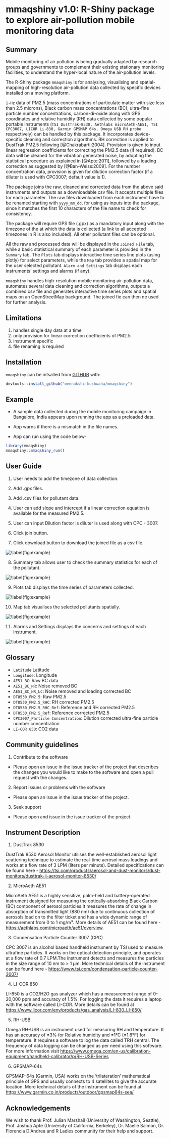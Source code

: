 
# mmaqshiny v1.0: R-Shiny package to explore air-pollution mobile monitoring data 

<!-- badges: start -->
<!-- badges: end -->

## Summary

Mobile monitoring of air pollution is being gradually adapted by research groups and governments to complement their existing stationary monitoring facilities, to understand the hyper-local nature of the air-pollution levels.

The R-Shiny package `mmaqshiny` is for analysing, visualising and spatial-mapping of high-resolution air-pollution data collected by specific devices installed on a moving platform. 

`1-Hz` data of PM2.5 (mass concentrations of particulate matter with size less than 2.5 microns), Black carbon mass concentrations (BC), ultra-fine particle number concentrations, carbon-di-oxide along with GPS coordinates and relative humidity (RH) data collected by some popular portable instruments (`TSI DustTrak-8530, Aethlabs microAeth-AE51, TSI CPC3007, LICOR Li-830, Garmin GPSMAP 64s, Omega USB RH probe` respectively) can be handled by this package. It incorporates device-specific cleaning and correction algorithms. RH correction is applied to DustTrak PM2.5 following [@Chakrabarti:2004]. Provision is given to input linear regression coefficients for correcting the PM2.5 data (if required). BC data will be cleaned for the vibration generated noise, by adopting the statistical procedure as explained in [@Apte:2011], followed by a loading correction as suggested by [@Ban-Weiss:2009]. For the number concentration data, provision is given for dilution correction factor (if a diluter is used with CPC3007; default value is 1).

The package joins the raw, cleaned and corrected data from the above said instruments and outputs as a downloadable csv file. It accepts multiple files for each parameter. The raw files downloaded from each instrument have to be renamed starting with `yyyy_mm_dd`, for using as inputs into the package, since it matches the first 10 characters of the file name to check for consistency.

The package will require GPS file (.gpx) as a mandatory input along with the timezone of the at which the data is collected (a link to all accepted timezones in R is also included). All other pollutant files can be optional. 

All the raw and processed data will be displayed in the `Joined File` tab, while a basic statistical summary of each parameter is provided in the `Summary` tab. The `Plots` tab displays interactive  time series line plots (using plotly) for select parameters, while the `Map` tab provides a spatial map for the user selected pollutant. `Alarm and Settings` tab displays each instruments’ settings and alarms (if any).


`mmaqshiny` handles high-resolution mobile monitoring air-pollution data, automates several data cleaning and correction algorithms, outputs a combined csv file and generates interactive time series plots and spatial maps on an OpenStreetMap background. The joined fie can then ne used for further analysis.


## Limitations

1) handles single day data at a time
2) only provision for linear correction coefficients of PM2.5
3) instrument specific 
4) file renaming is required


## Installation

`mmaqshiny` can be intsalled from [GITHUB](https://github.com/) with:

``` r
devtools::install_github("meenakshi-kushwaha/mmaqshiny")
```

## Example

- A sample data collected during the mobile monitoring campaign in Bangalore, India appears upon running the app as a preloaded data.

- App warns if there is a mismatch in the file names.

- App can run using the code below- 

``` r
library(mmaqshiny)
mmaqshiny::mmaqshiny_run()
```

## User Guide

1. User needs to add the timezone of data collection. 

2. Add .gpx files. 

3. Add .csv files for pollutant data.

4. User can add slope and intercept if a linear correction equation is available for the measured PM2.5. 

5. User can input Dilution factor is diluter is used along with CPC - 3007. 

6. Click join button. 

7. Click download button to download the joined file as a csv file.

![\label{fig:example}](007.png)

8. Summary tab allows user to check the summary statistics for each of the pollutant. 

![\label{fig:example}](008.png)

9. Plots tab displays the time series of parameters collected. 

![\label{fig:example}](005.png)

10. Map tab visualises the selected pollutants spatially.

![\label{fig:example}](002.png)

11. Alarms and Settings displays the concerns and settings of each instrument. 

![\label{fig:example}](003.png)


## Glossary
- `Latitude`:Latitude
- `Longitude`: Longitude
- `AE51_BC`: Raw BC data 
- `AE51_BC_NR`: Noise removed BC 
- `AE51_BC_NR_LC`: Noise removed and loading corrected BC
- `DT8530_PM2.5`: Raw PM2.5
- `DT8530_PM2.5_RHC`: RH corrected PM2.5
- `DT8530_PM2.5_RHC_Ref`: Reference and RH corrected PM2.5
- `DT8530_PM2.5_Ref`: Reference corrected PM2.5
- `CPC3007_Particle Concentration`: Dilution corrected ultra-fine particle number concentration
- `LI-COR 850`: CO2 data


## Community guidelines

1. Contribute to the software

- Please open an issue in the issue tracker of the project that describes the changes you would like to make to the software and open a pull request with the changes.

2. Report issues or problems with the software

- Please open an issue in the issue tracker of the project.

3. Seek support

- Please open and issue in the issue tracker of the project.


## Instrument Description

1. DustTrak 8530

DustTrak 8530 Aerosol Monitor utilises the well-established aerosol light scattering technique to estimate the real-time aerosol mass loadings and works at a flow rate of 3 LPM (liters per minute).  Detailed specifications can be found here - https://tsi.com/products/aerosol-and-dust-monitors/dust-monitors/dusttrak-ii-aerosol-monitor-8530/


2. MicroAeth AE51

MicroAeth AE51 is a highly sensitive, palm-held and battery-operated instrument designed for measuring the optically-absorbing Black Carbon (BC) component of aerosol particles.It measures the rate of change in absorption of transmitted light (880 nm) due to continuous collection of aerosols load on to the filter ticket and has a wide dynamic range of measurement from 0 to 1 mg/m³. More details of AE51 can be found here -  https://aethlabs.com/microaeth/ae51/overview.

3. Condensation Particle Counter 3007 (CPC)

CPC 3007 is an alcohol based handheld instrument by TSI used to measure ultrafine particles. It works on the optical detection principle, and operates at a flow rate of 0.7 LPM.The instrument detects and measures the particles in the size range of 10 nm to > 1 µm. More technical details of the instrument can be found here - https://www.tsi.com/condensation-particle-counter-3007/

4. LI-COR 850

LI-850 is a CO2/H2O gas analyzer which has a measurement range of 0-20,000 ppm and accuracy of 1.5%. For logging the data it requires a laptop with the software called LI-COR. More details can be found at https://www.licor.com/env/products/gas_analysis/LI-830_LI-850/ 

5. RH-USB

Omega RH-USB is an instrument used for measuring RH and temperature. It has an accuracy of ±3% for Relative humidity and  ±1°C (±1.8°F) for temperature. It requires a software to log the data called TRH central. The frequency of data logging can be changed as per need using this software. For more information visit https://www.omega.com/en-us/calibration-equipment/handheld-calibrator/p/RH-USB-Series

6. GPSMAP-64s

GPSMAP-64s (Garmin, USA) works on the ‘trilateration’ mathematical principle of GPS and usually connects to 4 satellites to give the accurate location. More technical details of the instrument can be found at https://www.garmin.co.in/products/outdoor/gpsmap64s-sea/



## Acknowledgements

We wish to thank Prof. Julian Marshall (University of Washington, Seattle), Prof. Joshua Apte (University of California, Berkeley), Dr. Maelle Salmon, Dr. Florencia D'Andrea and R Ladies community for their help and support.


